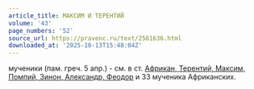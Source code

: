 ```yaml
---
article_title: МАКСИМ И ТЕРЕНТИЙ
volume: '43'
page_numbers: '52'
source_url: https://pravenc.ru/text/2561636.html
downloaded_at: '2025-10-13T15:48:04Z'
---
```


мученики (пам. греч. 5 апр.) - см. в ст. [Африкан, Терентий, Максим, Помпий, Зинон, Александр, Феодор](<https://pravenc.ru/text/Африкан  Терентий  Максим  Помпий  Зинон  Александр  Феодор.html>) и 33 мученика Африканских.
